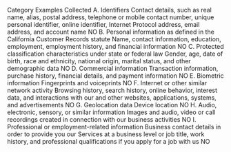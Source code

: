 Category Examples Collected
A. Identifiers
Contact details, such as real name, alias,
postal address, telephone or mobile contact
number, unique personal identifier, online
identifier, Internet Protocol address, email
address, and account name
NO
B. Personal information as
defined in the California
Customer Records statute
Name, contact information, education,
employment, employment history, and
financial information
NO
C. Protected classification
characteristics under state
or federal law
Gender, age, date of birth, race and
ethnicity, national origin, marital status, and
other demographic data
NO
D. Commercial information
Transaction information, purchase history,
financial details, and payment information
NO
E. Biometric information Fingerprints and voiceprints NO
F. Internet or other similar
network activity
Browsing history, search history, online
behavior, interest data, and interactions
with our and other websites, applications,
systems, and advertisements
NO
G. Geolocation data Device location NO
H. Audio, electronic,
sensory, or similar
information
Images and audio, video or call recordings
created in connection with our business
activities
NO
I. Professional or
employment-related
information
Business contact details in order to provide
you our Services at a business level or job
title, work history, and professional
qualifications if you apply for a job with us
NO
